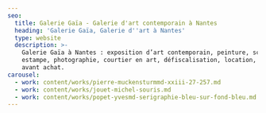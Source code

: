 ```yaml
---
seo:
  title: Galerie Gaïa - Galerie d'art contemporain à Nantes
  heading: 'Galerie Gaïa, Galerie d''art à Nantes'
  type: website
  description: >-
    Galerie Gaïa à Nantes : exposition d’art contemporain, peinture, sculpture,
    estampe, photographie, courtier en art, défiscalisation, location, prêt
    avant achat.
carousel:
  - work: content/works/pierre-muckensturmmd-xxiii-27-257.md
  - work: content/works/jouet-michel-souris.md
  - work: content/works/popet-yvesmd-serigraphie-bleu-sur-fond-bleu.md
---
```



